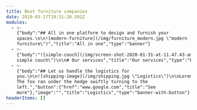 ```yaml
---
title: Best furniture companies
date: 2019-03-17T19:31:20.591Z
modules:
  - >-
    {"body":"## All in one platform to design and furnish your
    spaces.\n\n![modern-furniture](/img/furniture_modern.jpg \"modern
    furniture\")","title":"All in one","type":"banner"}
  - >-
    {"body":"![simple-couch](/img/screen-shot-2020-01-31-at-11.47.43-am.png \"a
    simple couch\")\n\n# Our services","title":"Our services","type":"banner"}
  - >-
    {"body":"## Let us handle the logistics for
    you.\n\n![shipping-image](/img/shipping.jpg \"Logistics\")\n\nLorem ipseum.
    The fox ran under the hedge swiftly turning to the
    left.","button":{"href":"www.google.com","title":"See
    more"},"image":"","title":"Logistics","type":"banner-with-button"}
headerItems: []
---
```


